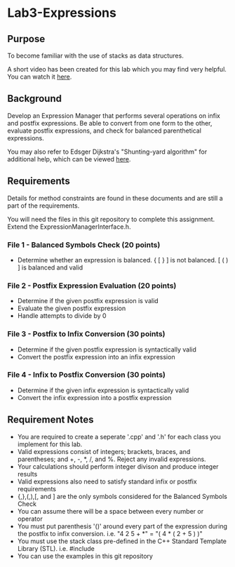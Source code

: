 # Lab3-Expressions
## Purpose
To become familiar with the use of stacks as data structures.

A short video has been created for this lab which you may find very helpful.  You can watch it 
[here](https://youtu.be/HJOnJU77EUs).

## Background
Develop an Expression Manager that performs several operations on infix and postfix expressions. Be able to convert from one form to the other, evaluate postfix expressions, and check for balanced parenthetical expressions.

You may also refer to Edsger Dijkstra's "Shunting-yard algorithm" for additional help, which can be viewed 
[here](https://en.wikipedia.org/wiki/Shunting-yard_algorithm).



## Requirements
Details for method constraints are found in these documents and are still a part of the requirements.

You will need the files in this git repository to complete this assignment.
Extend the ExpressionManagerInterface.h.

### File 1 - Balanced Symbols Check (20 points)
* Determine whether an expression is balanced. { [ } ] is not balanced. [ ( ) ] is balanced and valid

### File 2 - Postfix Expression Evaluation (20 points)
* Determine if the given postfix expression is valid
* Evaluate the given postfix expression
* Handle attempts to divide by 0

### File 3 - Postfix to Infix Conversion (30 points)
* Determine if the given postfix expression is syntactically valid
* Convert the postfix expression into an infix expression

### File 4 - Infix to Postfix Conversion (30 points)
* Determine if the given infix expression is syntactically valid
* Convert the infix expression into a postfix expression

## Requirement Notes
* You are required to create a seperate '.cpp' and '.h' for each class you implement for this lab.
* Valid expressions consist of integers; brackets, braces, and parentheses; and +, -, *, /, and %. Reject any invalid expressions.
* Your calculations should perform integer divison and produce integer results
* Valid expressions also need to satisfy standard infix or postfix requirements
* {,},(,),[, and ] are the only symbols considered for the Balanced Symbols Check
* You can assume there will be a space between every number or operator
* You must put parenthesis '()' around every part of the expression during the postfix to infix conversion. i.e. "4 2 5 + *" = "( 4 * ( 2 + 5 ) )"
* You must use the stack class pre-defined in the C++ Standard Template Library (STL). i.e. #include <stack>
* You can use the examples in this git repository 
